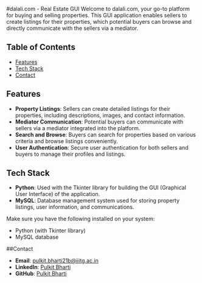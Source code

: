 #dalali.com - Real Estate GUI
Welcome to dalali.com, your go-to platform for buying and selling properties. This GUI application enables sellers to create listings for their properties, which potential buyers can browse and directly communicate with the sellers via a mediator.

## Table of Contents

- [Features](#features)
- [Tech Stack](#tech-stack)
- [Contact](#contact)

  
## Features

- **Property Listings**: Sellers can create detailed listings for their properties, including descriptions, images, and contact information.
- **Mediator Communication**: Potential buyers can communicate with sellers via a mediator integrated into the platform.
- **Search and Browse**: Buyers can search for properties based on various criteria and browse listings conveniently.
- **User Authentication**: Secure user authentication for both sellers and buyers to manage their profiles and listings.

## Tech Stack

- **Python**: Used with the Tkinter library for building the GUI (Graphical User Interface) of the application.
- **MySQL**: Database management system used for storing property listings, user information, and communications.

Make sure you have the following installed on your system:

- Python (with Tkinter library)
- MySQL database

##Contact

- **Email**: [pulkit.bharti21b@iiitg.ac.in](mailto:pulkit.bharti21b@iiitg.ac.in)
- **LinkedIn**: [Pulkit Bharti](https://www.linkedin.com/in/pulkit-bharti-570540242/)
- **GitHub**: [Pulkit Bharti](https://github.com/Pulkit-03)
